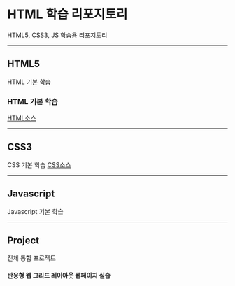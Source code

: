 # HTML 학습 리포지토리

HTML5, CSS3, JS 학습용 리포지토리

--------------------------------

## HTML5
HTML 기본 학습

### HTML 기본 학습
[HTML소스](https://github.com/sumin2123/StudyHtml/tree/main/01_HTML)

---------------------------------

## CSS3
CSS 기본 학습 [CSS소스](https://github.com/sumin2123/StudyHtml/tree/main/02_CSS)

----------------------------------

## Javascript
Javascript 기본 학습

----------------------------------

## Project
전체 통합 프로젝트
#### 반응형 웹 그리드 레이아웃 웹페이지 실습

